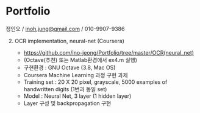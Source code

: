 Portfolio
=

정인오 / inoh.jung@gmail.com / 010-9907-9386




2. OCR implementation, neural-net (Coursera)
    
    - https://github.com/ino-jeong/Portfolio/tree/master/OCR(neural_net)
    - (Octave(추천) 또는 Matlab환경에서 ex4.m 실행)
    - 구현환경 : GNU Octave (3.8, Mac OS)
    - Coursera Machine Learning 과정 구현 과제
    - Training set : 20 X 20 pixel, grayscale, 5000 examples of handwritten digits (1번과 동일 set)
    - Model : Neural Net, 3 layer (1 hidden layer)
    - Layer 구성 및 backpropagation 구현
